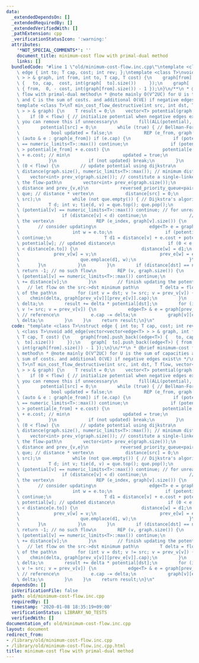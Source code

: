 ```yaml
---
data:
  _extendedDependsOn: []
  _extendedRequiredBy: []
  _extendedVerifiedWith: []
  _pathExtension: cpp
  _verificationStatusIcon: ':warning:'
  attributes:
    '*NOT_SPECIAL_COMMENTS*': ''
    document_title: minimum-cost flow with primal-dual method
    links: []
  bundledCode: "#line 1 \"old/minimum-cost-flow.inc.cpp\"\ntemplate <class T>\nstruct\
    \ edge { int to; T cap, cost; int rev; };\ntemplate <class T>\nvoid add_edge(vector<vector<edge<T>\
    \ > > & graph, int from, int to, T cap, T cost) {\n    graph[from].push_back((edge<T>)\
    \ {   to, cap,  cost, int(graph[  to].size())     });\n    graph[  to].push_back((edge<T>)\
    \ { from,  0, - cost, int(graph[from].size()) - 1 });\n}\n/**\n * @brief minimum-cost\
    \ flow with primal-dual method\n * @note mainly O(V^2UC) for U is the sum of capacities\
    \ and C is the sum of costs. and additional O(VE) if negative edges exist\n */\n\
    template <class T>\nT min_cost_flow_destructive(int src, int dst, T flow, vector<vector<edge<T>\
    \ > > & graph) {\n    T result = 0;\n    vector<T> potential(graph.size());\n\
    \    if (0 < flow) { // initialize potential when negative edges exist (slow).\
    \ you can remove this if unnecessary\n        fill(ALL(potential), numeric_limits<T>::max());\n\
    \        potential[src] = 0;\n        while (true) { // Bellman-Ford algorithm\n\
    \            bool updated = false;\n            REP (e_from, graph.size()) for\
    \ (auto & e : graph[e_from]) if (e.cap) {\n                if (potential[e_from]\
    \ == numeric_limits<T>::max()) continue;\n                if (potential[e.to]\
    \ > potential[e_from] + e.cost) {\n                    potential[e.to] = potential[e_from]\
    \ + e.cost; // min\n                    updated = true;\n                }\n \
    \           }\n            if (not updated) break;\n        }\n    }\n    while\
    \ (0 < flow) {\n        // update potential using dijkstra\n        vector<T>\
    \ distance(graph.size(), numeric_limits<T>::max()); // minimum distance\n    \
    \    vector<int> prev_v(graph.size()); // constitute a single-linked-list represents\
    \ the flow-path\n        vector<int> prev_e(graph.size());\n        { // initialize\
    \ distance and prev_{v,e}\n            reversed_priority_queue<pair<T, int> >\
    \ que; // distance * vertex\n            distance[src] = 0;\n            que.emplace(0,\
    \ src);\n            while (not que.empty()) { // Dijkstra's algorithm\n     \
    \           T d; int v; tie(d, v) = que.top(); que.pop();\n                if\
    \ (potential[v] == numeric_limits<T>::max()) continue; // for unreachable nodes\n\
    \                if (distance[v] < d) continue;\n                // look round\
    \ the vertex\n                REP (e_index, graph[v].size()) {\n             \
    \       // consider updating\n                    edge<T> e = graph[v][e_index];\n\
    \                    int w = e.to;\n                    if (potential[w] == numeric_limits<T>::max())\
    \ continue;\n                    T d1 = distance[v] + e.cost + potential[v] -\
    \ potential[w]; // updated distance\n                    if (0 < e.cap and d1\
    \ < distance[e.to]) {\n                        distance[w] = d1;\n           \
    \             prev_v[w] = v;\n                        prev_e[w] = e_index;\n \
    \                       que.emplace(d1, w);\n                    }\n         \
    \       }\n            }\n        }\n        if (distance[dst] == numeric_limits<T>::max())\
    \ return -1; // no such flow\n        REP (v, graph.size()) {\n            if\
    \ (potential[v] == numeric_limits<T>::max()) continue;\n            potential[v]\
    \ += distance[v];\n        }\n        // finish updating the potential\n     \
    \   // let flow on the src->dst minimum path\n        T delta = flow; // capacity\
    \ of the path\n        for (int v = dst; v != src; v = prev_v[v]) {\n        \
    \    chmin(delta, graph[prev_v[v]][prev_e[v]].cap);\n        }\n        flow -=\
    \ delta;\n        result += delta * potential[dst];\n        for (int v = dst;\
    \ v != src; v = prev_v[v]) {\n            edge<T> & e = graph[prev_v[v]][prev_e[v]];\
    \ // reference\n            e.cap -= delta;\n            graph[v][e.rev].cap +=\
    \ delta;\n        }\n    }\n    return result;\n}\n"
  code: "template <class T>\nstruct edge { int to; T cap, cost; int rev; };\ntemplate\
    \ <class T>\nvoid add_edge(vector<vector<edge<T> > > & graph, int from, int to,\
    \ T cap, T cost) {\n    graph[from].push_back((edge<T>) {   to, cap,  cost, int(graph[\
    \  to].size())     });\n    graph[  to].push_back((edge<T>) { from,  0, - cost,\
    \ int(graph[from].size()) - 1 });\n}\n/**\n * @brief minimum-cost flow with primal-dual\
    \ method\n * @note mainly O(V^2UC) for U is the sum of capacities and C is the\
    \ sum of costs. and additional O(VE) if negative edges exist\n */\ntemplate <class\
    \ T>\nT min_cost_flow_destructive(int src, int dst, T flow, vector<vector<edge<T>\
    \ > > & graph) {\n    T result = 0;\n    vector<T> potential(graph.size());\n\
    \    if (0 < flow) { // initialize potential when negative edges exist (slow).\
    \ you can remove this if unnecessary\n        fill(ALL(potential), numeric_limits<T>::max());\n\
    \        potential[src] = 0;\n        while (true) { // Bellman-Ford algorithm\n\
    \            bool updated = false;\n            REP (e_from, graph.size()) for\
    \ (auto & e : graph[e_from]) if (e.cap) {\n                if (potential[e_from]\
    \ == numeric_limits<T>::max()) continue;\n                if (potential[e.to]\
    \ > potential[e_from] + e.cost) {\n                    potential[e.to] = potential[e_from]\
    \ + e.cost; // min\n                    updated = true;\n                }\n \
    \           }\n            if (not updated) break;\n        }\n    }\n    while\
    \ (0 < flow) {\n        // update potential using dijkstra\n        vector<T>\
    \ distance(graph.size(), numeric_limits<T>::max()); // minimum distance\n    \
    \    vector<int> prev_v(graph.size()); // constitute a single-linked-list represents\
    \ the flow-path\n        vector<int> prev_e(graph.size());\n        { // initialize\
    \ distance and prev_{v,e}\n            reversed_priority_queue<pair<T, int> >\
    \ que; // distance * vertex\n            distance[src] = 0;\n            que.emplace(0,\
    \ src);\n            while (not que.empty()) { // Dijkstra's algorithm\n     \
    \           T d; int v; tie(d, v) = que.top(); que.pop();\n                if\
    \ (potential[v] == numeric_limits<T>::max()) continue; // for unreachable nodes\n\
    \                if (distance[v] < d) continue;\n                // look round\
    \ the vertex\n                REP (e_index, graph[v].size()) {\n             \
    \       // consider updating\n                    edge<T> e = graph[v][e_index];\n\
    \                    int w = e.to;\n                    if (potential[w] == numeric_limits<T>::max())\
    \ continue;\n                    T d1 = distance[v] + e.cost + potential[v] -\
    \ potential[w]; // updated distance\n                    if (0 < e.cap and d1\
    \ < distance[e.to]) {\n                        distance[w] = d1;\n           \
    \             prev_v[w] = v;\n                        prev_e[w] = e_index;\n \
    \                       que.emplace(d1, w);\n                    }\n         \
    \       }\n            }\n        }\n        if (distance[dst] == numeric_limits<T>::max())\
    \ return -1; // no such flow\n        REP (v, graph.size()) {\n            if\
    \ (potential[v] == numeric_limits<T>::max()) continue;\n            potential[v]\
    \ += distance[v];\n        }\n        // finish updating the potential\n     \
    \   // let flow on the src->dst minimum path\n        T delta = flow; // capacity\
    \ of the path\n        for (int v = dst; v != src; v = prev_v[v]) {\n        \
    \    chmin(delta, graph[prev_v[v]][prev_e[v]].cap);\n        }\n        flow -=\
    \ delta;\n        result += delta * potential[dst];\n        for (int v = dst;\
    \ v != src; v = prev_v[v]) {\n            edge<T> & e = graph[prev_v[v]][prev_e[v]];\
    \ // reference\n            e.cap -= delta;\n            graph[v][e.rev].cap +=\
    \ delta;\n        }\n    }\n    return result;\n}\n"
  dependsOn: []
  isVerificationFile: false
  path: old/minimum-cost-flow.inc.cpp
  requiredBy: []
  timestamp: '2020-01-08 18:35:19+09:00'
  verificationStatus: LIBRARY_NO_TESTS
  verifiedWith: []
documentation_of: old/minimum-cost-flow.inc.cpp
layout: document
redirect_from:
- /library/old/minimum-cost-flow.inc.cpp
- /library/old/minimum-cost-flow.inc.cpp.html
title: minimum-cost flow with primal-dual method
---
```

